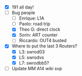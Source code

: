- [x] 191 all day!
- [ ] Bug people
  - [ ] Enrique: L1A
  - [ ] Paolo: road trip
  - [x] Theo G: direct clock
  - [x] Sorin: ART counter
  - [ ] Riccardo: OUT4 busted
- [x] Where to put the last 3 Routers?
  - [x] L3: swrod03
  - [x] L5: swrodvs
  - [x] L7: swrodbb5?
- [ ] Update MM A14 wiki svp
